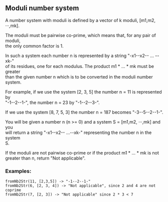 ## Moduli number system

A number system with moduli is defined by a vector of k moduli, [m1,m2, ···,mk].  

The moduli must be pairwise co-prime, which means that, for any pair of moduli,  
the only common factor is 1.

In such a system each number n is represented by a string "-x1--x2-- ... --xk-"  
of its residues, one for each modulus. The product m1 * ... * mk must be greater  
than the given number n which is to be converted in the moduli number system.

For example, if we use the system [2, 3, 5] the number n = 11 is represented by  
"-1--2--1-", the number n = 23 by "-1--2--3-".

If we use the system [8, 7, 5, 3] the number n = 187 becomes "-3--5--2--1-".  

You will be given a number n (n >= 0) and a system S = [m1,m2, ···,mk] and you  
will return a string "-x1--x2-- ...--xk-" representing the number n in the system  
S.

If the moduli are not pairwise co-prime or if the product m1 * ... * mk is not  
greater than n, return "Not applicable".

### Examples:

    fromNb2Str(11, [2,3,5]) -> "-1--2--1-"
    fromNb2Str(6, [2, 3, 4]) -> "Not applicable", since 2 and 4 are not coprime
    fromNb2Str(7, [2, 3]) -> "Not applicable" since 2 * 3 < 7
